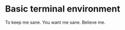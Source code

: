 Basic terminal environment
==========================

To keep me sane.  You want me sane.  Believe me.

